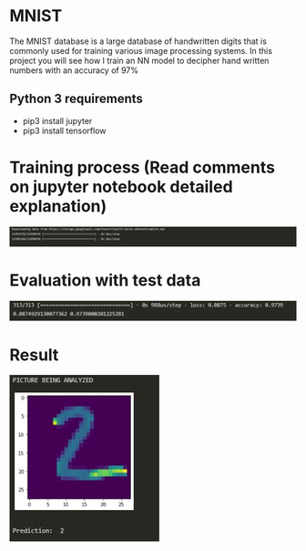 # MNIST

The MNIST database is a large database of handwritten digits that is commonly used for training various image processing systems. In this project you will see how I train an NN model to decipher hand written numbers with an accuracy of 97%

## Python 3 requirements

-   pip3 install jupyter
-   pip3 install tensorflow

# Training process (Read comments on jupyter notebook detailed explanation)

![Training](./training.gif)

# Evaluation with test data

![Evaluation](./test-evaluation.JPG)

# Result

![Result](./result.JPG)
